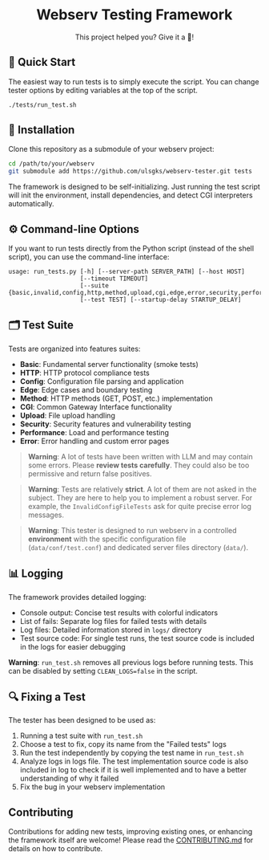 <h1 align="center">
	Webserv Testing Framework
</h1>
<p align="center">
	This project helped you? Give it a 🌟!
</p>

## 🚀 Quick Start

The easiest way to run tests is to simply execute the script. You can change tester options by editing variables at the top of the script.

```bash
./tests/run_test.sh
```

## 🔧 Installation

Clone this repository as a submodule of your webserv project:

```bash
cd /path/to/your/webserv
git submodule add https://github.com/ulsgks/webserv-tester.git tests
```

The framework is designed to be self-initializing. Just running the test script will init the environment, install dependencies, and detect CGI interpreters automatically.

## ⚙️ Command-line Options
If you want to run tests directly from the Python script (instead of the shell script), you can use the command-line interface:

```
usage: run_tests.py [-h] [--server-path SERVER_PATH] [--host HOST]
                    [--timeout TIMEOUT]
                    [--suite {basic,invalid,config,http,method,upload,cgi,edge,error,security,performance,all}]
                    [--test TEST] [--startup-delay STARTUP_DELAY]
```

## 🗂️ Test Suite

Tests are organized into features suites:

- **Basic**: Fundamental server functionality (smoke tests)
- **HTTP**: HTTP protocol compliance tests
- **Config**: Configuration file parsing and application
- **Edge**: Edge cases and boundary testing
- **Method**: HTTP methods (GET, POST, etc.) implementation
- **CGI**: Common Gateway Interface functionality
- **Upload**: File upload handling
- **Security**: Security features and vulnerability testing
- **Performance**: Load and performance testing
- **Error**: Error handling and custom error pages

> **Warning**: A lot of tests have been written with LLM and may contain some errors. Please **review tests carefully**. They could also be too permissive and return false positives.

> **Warning**: Tests are relatively **strict**. A lot of them are not asked in the subject. They are here to help you to implement a robust server. For example, the `InvalidConfigFileTests` ask for quite precise error log messages.

> **Warning**: This tester is designed to run webserv in a controlled **environment** with the specific configuration file (`data/conf/test.conf`) and dedicated server files directory (`data/`).

## 📊 Logging

The framework provides detailed logging:

- Console output: Concise test results with colorful indicators
- List of fails: Separate log files for failed tests with details
- Log files: Detailed information stored in `logs/` directory
- Test source code: For single test runs, the test source code is included in the logs for easier debugging

**Warning**: `run_test.sh` removes all previous logs before running tests. This can be disabled by setting `CLEAN_LOGS=false` in the script.

## 🔍 Fixing a Test
The tester has been designed to be used as:
1. Running a test suite with `run_test.sh`
2. Choose a test to fix, copy its name from the "Failed tests" logs
3. Run the test independently by copying the test name in `run_test.sh`
4. Analyze logs in logs file. The test implementation source code is also included in log to check if it is well implemented and to have a better understanding of why it failed
5. Fix the bug in your webserv implementation

## Contributing

Contributions for adding new tests, improving existing ones, or enhancing the framework itself are welcome! Please read the [CONTRIBUTING.md](CONTRIBUTING.md) for details on how to contribute.